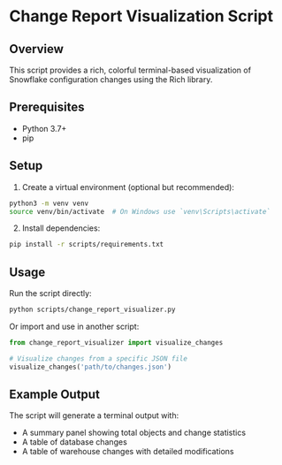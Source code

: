 # Change Report Visualization Script

## Overview
This script provides a rich, colorful terminal-based visualization of Snowflake configuration changes using the Rich library.

## Prerequisites
- Python 3.7+
- pip

## Setup
1. Create a virtual environment (optional but recommended):
```bash
python3 -m venv venv
source venv/bin/activate  # On Windows use `venv\Scripts\activate`
```

2. Install dependencies:
```bash
pip install -r scripts/requirements.txt
```

## Usage
Run the script directly:
```bash
python scripts/change_report_visualizer.py
```

Or import and use in another script:
```python
from change_report_visualizer import visualize_changes

# Visualize changes from a specific JSON file
visualize_changes('path/to/changes.json')
```

## Example Output
The script will generate a terminal output with:
- A summary panel showing total objects and change statistics
- A table of database changes
- A table of warehouse changes with detailed modifications
